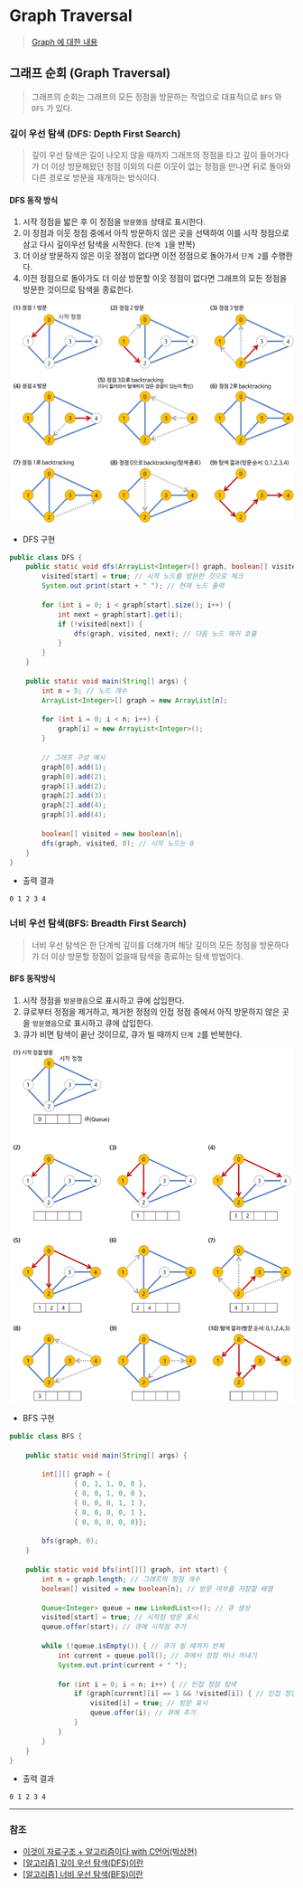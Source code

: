 # Graph Traversal
> [Graph 에 대한 내용](https://github.com/Junikarp/TIL/blob/main/Data_Structure/08_Graph.md)

## 그래프 순회 (Graph Traversal)
> 그래프의 순회는 그래프의 모든 정점을 방문하는 작업으로 대표적으로 `BFS` 와 `DFS` 가 있다.

### 깊이 우선 탐색 (DFS: Depth First Search)
> 깊이 우선 탐색은 길이 나오지 않을 때까지 그래프의 정점을 타고 깊이 들어가다가 더 이상 방문해왔던 정점 이외의 다른 이웃이 없는 정점을 만나면 뒤로 돌아와 다른 경로로 방문을 재개하는 방식이다.

#### DFS 동작 방식
1. 시작 정점을 밟은 후 이 정점을 `방문했음` 상태로 표시한다.
2. 이 정점과 이웃 정점 중에서 아직 방문하지 않은 곳을 선택하여 이를 시작 정점으로 삼고 다시 깊이우선 탐색을 시작한다. (`단계 1`을 반복)
3. 더 이상 방문하지 않은 이웃 정점이 없다면 이전 정점으로 돌아가서 `단계 2`를 수행한다.
4. 이전 정점으로 돌아가도 더 이상 방문할 이웃 정점이 없다면 그래프의 모든 정점을 방문한 것이므로 탐색을 종료한다.

![Graph_Traversal_1.png](image%2FGraph_Traversal%2FGraph_Traversal_1.png)

* DFS 구현
```java
public class DFS {
    public static void dfs(ArrayList<Integer>[] graph, boolean[] visited, int start) {
        visited[start] = true; // 시작 노드를 방문한 것으로 체크
        System.out.print(start + " "); // 현재 노드 출력

        for (int i = 0; i < graph[start].size(); i++) {
            int next = graph[start].get(i);
            if (!visited[next]) {
                dfs(graph, visited, next); // 다음 노드 재귀 호출
            }
        }
    }

    public static void main(String[] args) {
        int n = 5; // 노드 개수
        ArrayList<Integer>[] graph = new ArrayList[n];

        for (int i = 0; i < n; i++) {
            graph[i] = new ArrayList<Integer>();
        }

        // 그래프 구성 예시
        graph[0].add(1);
        graph[0].add(2);
        graph[1].add(2);
        graph[2].add(3);
        graph[2].add(4);
        graph[3].add(4);

        boolean[] visited = new boolean[n];
        dfs(graph, visited, 0); // 시작 노드는 0
    }
}
```
* 출력 결과
```asgl
0 1 2 3 4 
```

### 너비 우선 탐색(BFS: Breadth First Search)
> 너비 우선 탐색은 한 단계씩 깊이를 더해가며 해당 깊이의 모든 정점을 방문하다가 더 이상 방문할 정점이 없을때 탐색을 종료하는 탐색 방법이다. 

#### BFS 동작방식
1. 시작 정점을 `방문했음`으로 표시하고 큐에 삽입한다.
2. 큐로부터 정점을 제거하고, 제거한 정점의 인접 정점 중에서 아직 방문하지 않은 곳을 `방문했음`으로 표시하고 큐에 삽입한다.
3. 큐가 비면 탐색이 끝난 것이므로, 큐가 빌 때까지 `단계 2`를 반복한다.

![Graph_Traversal_2.png](image%2FGraph_Traversal%2FGraph_Traversal_2.png)

* BFS 구현
```java
public class BFS {

    public static void main(String[] args) {

        int[][] graph = {
                { 0, 1, 1, 0, 0 },
                { 0, 0, 1, 0, 0 },
                { 0, 0, 0, 1, 1 },
                { 0, 0, 0, 0, 1 },
                { 0, 0, 0, 0, 0}};

        bfs(graph, 0);
    }

    public static void bfs(int[][] graph, int start) {
        int n = graph.length; // 그래프의 정점 개수
        boolean[] visited = new boolean[n]; // 방문 여부를 저장할 배열

        Queue<Integer> queue = new LinkedList<>(); // 큐 생성
        visited[start] = true; // 시작점 방문 표시
        queue.offer(start); // 큐에 시작점 추가

        while (!queue.isEmpty()) { // 큐가 빌 때까지 반복
            int current = queue.poll(); // 큐에서 정점 하나 꺼내기
            System.out.print(current + " ");

            for (int i = 0; i < n; i++) { // 인접 정점 탐색
                if (graph[current][i] == 1 && !visited[i]) { // 인접 정점이면서 방문하지 않은 정점인 경우
                    visited[i] = true; // 방문 표시
                    queue.offer(i); // 큐에 추가
                }
            }
        }
    }
}
```
* 출력 결과
```agsl
0 1 2 3 4
```


---
### 참조
* [이것이 자료구조 + 알고리즘이다 with C언어(박상현)](http://www.yes24.com/Product/Goods/111362116)
* [[알고리즘] 깊이 우선 탐색(DFS)이란](https://gmlwjd9405.github.io/2018/08/14/algorithm-dfs.html)
* [[알고리즘] 너비 우선 탐색(BFS)이란](https://gmlwjd9405.github.io/2018/08/15/algorithm-bfs.html)
